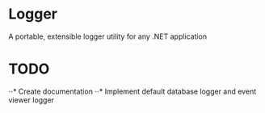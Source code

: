# Logger
A portable, extensible logger utility for any .NET application

# TODO
⋅⋅* Create documentation
⋅⋅* Implement default database logger and event viewer logger
